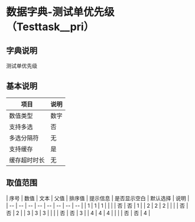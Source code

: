 # 数据字典-测试单优先级（Testtask__pri）
## 字典说明
测试单优先级

## 基本说明
| 项目 | 说明 |
| -- | -- |
| 数值类型 | 数字 |
| 支持多选 | 否 |
| 多选分隔符 | 无 |
| 支持缓存 | 是 |
| 缓存超时时长 | 无 |

## 取值范围
| 序号 | 数值 | 文本 | 父值 | 排序值 | 提示信息 | 是否显示空白 | 默认选择 | 说明 |
| -- | -- | -- | -- | -- | -- | -- | -- |
| 1 | 1 | 1 |  |  |  | 否 | 否 | 1 |
| 2 | 2 | 2 |  |  |  | 否 | 否 | 2 |
| 3 | 3 | 3 |  |  |  | 否 | 否 | 3 |
| 4 | 4 | 4 |  |  |  | 否 | 否 | 4 |

